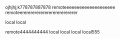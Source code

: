 ojhjhj;k778787887878
remoteeeeeeeeeeeeeeeeeeee
remoteerererererererererererererer

local local

remote4444444444
 local local local local555
